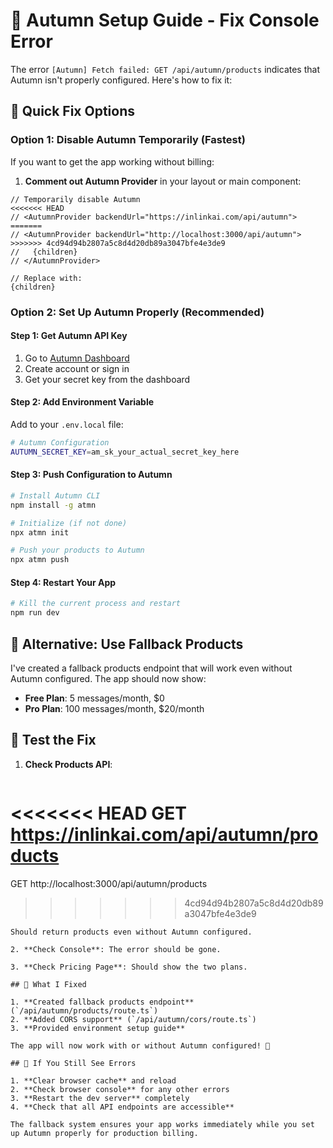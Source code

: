 # 🍂 Autumn Setup Guide - Fix Console Error

The error `[Autumn] Fetch failed: GET /api/autumn/products` indicates that Autumn isn't properly configured. Here's how to fix it:

## 🚨 Quick Fix Options

### Option 1: Disable Autumn Temporarily (Fastest)
If you want to get the app working without billing:

1. **Comment out Autumn Provider** in your layout or main component:
```tsx
// Temporarily disable Autumn
<<<<<<< HEAD
// <AutumnProvider backendUrl="https://inlinkai.com/api/autumn">
=======
// <AutumnProvider backendUrl="http://localhost:3000/api/autumn">
>>>>>>> 4cd94d94b2807a5c8d4d20db89a3047bfe4e3de9
//   {children}
// </AutumnProvider>

// Replace with:
{children}
```

### Option 2: Set Up Autumn Properly (Recommended)

#### Step 1: Get Autumn API Key
1. Go to [Autumn Dashboard](https://app.useautumn.com/)
2. Create account or sign in
3. Get your secret key from the dashboard

#### Step 2: Add Environment Variable
Add to your `.env.local` file:
```bash
# Autumn Configuration
AUTUMN_SECRET_KEY=am_sk_your_actual_secret_key_here
```

#### Step 3: Push Configuration to Autumn
```bash
# Install Autumn CLI
npm install -g atmn

# Initialize (if not done)
npx atmn init

# Push your products to Autumn
npx atmn push
```

#### Step 4: Restart Your App
```bash
# Kill the current process and restart
npm run dev
```

## 🔧 Alternative: Use Fallback Products

I've created a fallback products endpoint that will work even without Autumn configured. The app should now show:

- **Free Plan**: 5 messages/month, $0
- **Pro Plan**: 100 messages/month, $20/month

## 🧪 Test the Fix

1. **Check Products API**:
   ```
<<<<<<< HEAD
   GET https://inlinkai.com/api/autumn/products
=======
   GET http://localhost:3000/api/autumn/products
>>>>>>> 4cd94d94b2807a5c8d4d20db89a3047bfe4e3de9
   ```
   Should return products even without Autumn configured.

2. **Check Console**: The error should be gone.

3. **Check Pricing Page**: Should show the two plans.

## 🎯 What I Fixed

1. **Created fallback products endpoint** (`/api/autumn/products/route.ts`)
2. **Added CORS support** (`/api/autumn/cors/route.ts`) 
3. **Provided environment setup guide**

The app will now work with or without Autumn configured! 🎉

## 🔄 If You Still See Errors

1. **Clear browser cache** and reload
2. **Check browser console** for any other errors
3. **Restart the dev server** completely
4. **Check that all API endpoints are accessible**

The fallback system ensures your app works immediately while you set up Autumn properly for production billing.
